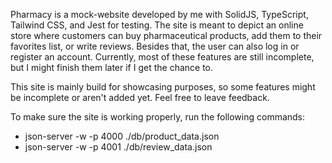 Pharmacy is a mock-website developed by me with SolidJS, TypeScript, Tailwind CSS, and Jest for testing. The site is meant to depict an online store where customers can buy pharmaceutical products, add them to their favorites list, or write reviews. Besides that, the user can also log in or register an account. Currently, most of these features are still incomplete, but I might finish them later if I get the chance to.

This site is mainly build for showcasing purposes, so some features might be incomplete or aren't added yet. Feel free to leave feedback.

To make sure the site is working properly, run the following commands:
- json-server -w -p 4000 ./db/product_data.json
- json-server -w -p 4001 ./db/review_data.json
